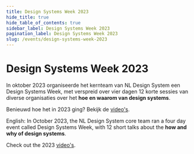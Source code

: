 ```yaml
---
title: Design Systems Week 2023
hide_title: true
hide_table_of_contents: true
sidebar_label: Design Systems Week 2023
pagination_label: Design Systems Week 2023
slug: /events/design-systems-week-2023
---
```


# Design Systems Week 2023

In oktober 2023 organiseerde het kernteam van NL Design System een Design Systems Week, met verspreid over vier dagen 12 korte sessies van diverse organisaties over het **hoe en waarom van design systems**.

Benieuwd hoe het in 2023 ging? Bekijk de [video's](/events/design-systems-week-2023/programma).

<div lang="en">

English: In October 2023, the NL Design System core team ran a four day event called Design Systems Week, with 12 short talks about the **how and why of design systems**.

Check out the 2023 [video's](/events/design-systems-week-2023/en/program).

</div>

